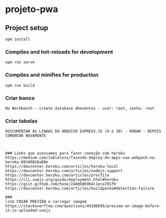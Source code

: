 # projeto-pwa

## Project setup
```
npm install
```

### Compiles and hot-reloads for development
```
npm run serve
```

### Compiles and minifies for production
```
npm run build
```

### Criar banco
```
No Workbench - create database dbeventos - user: root, senha: root
```

### Criar tabelas
```
DESCOMENTAR AS LINHAS DO ARQUIVO EXPRESS.JS (9 e 10) - RODAR - DEPOIS COMENTAR NOVAMENTE



### Links que acessamos para fazer coneção com heroku
https://medium.com/tableless/fazendo-deploy-de-apps-vue-webpack-no-heroku-89340028a88e
https://devcenter.heroku.com/articles/heroku-local
https://devcenter.heroku.com/articles/nodejs-support
https://devcenter.heroku.com/articles/procfile
https://cli.vuejs.org/guide/deployment.html#heroku
https://gist.github.com/hone/24b06869b4c1eca701f9
https://devcenter.heroku.com/articles/buildpacks#detection-failure

###
link CRIAR PREVIEW e carregar imagem https://stackoverflow.com/questions/49106045/preview-an-image-before-it-is-uploaded-vuejs

```
